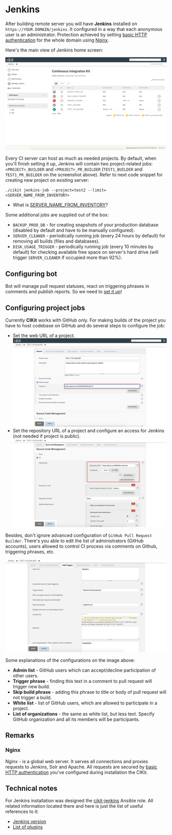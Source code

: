# Jenkins

After building remote server you will have **Jenkins** installed on `https://YOUR.DOMAIN/jenkins`. It configured in a way that each anonymous user is an administrator. Protection achieved by setting [basic HTTP authentication](../basic-http-auth) for the whole domain using [Nginx](#nginx).

Here's the main view of Jenkins home screen:

![Home screen](images/home-screen.png)

Every CI server can host as much as needed projects. By default, when you'll finish setting it up, Jenkins will contain two project-related jobs: `<PROJECT>_BUILDER` and `<PROJECT>_PR_BUILDER` (`TEST1_BUILDER` and `TEST1_PR_BUILDER` on the screenshot above). Refer to next code snippet for creating new project on existing server:

```shell
./cikit jenkins-job --project=test2 --limit=<SERVER_NAME_FROM_INVENTORY>
```

- What is [SERVER_NAME_FROM_INVENTORY](../ansible/inventory)?

Some additional jobs are supplied out of the box:

- `BACKUP_PROD_DB` - for creating snapshots of your production database (disabled by default and have to be manually configured).
- `SERVER_CLEANER` - periodically running job (every 24 hours by default) for removing all builds (files and databases).
- `DISK_USAGE_TRIGGER` - periodically running job (every 10 minutes by default) for checking available free space on server's hard drive (will trigger `SERVER_CLEANER` if occupied more than 92%).

## Configuring bot

Bot will manage pull request statuses, react on triggering phrases in comments and publish reports. So we need to [set it up](github-bot)!

## Configuring project jobs

Currently **CIKit** works with GitHub only. For making builds of the project you have to host codebase on GitHub and do several steps to configure the job:

- Set the web URL of a project. ![Pull request builder web URL](images/pr-builder-web-url.png)
- Set the repository URL of a project and configure an access for Jenkins (not needed if project is public). ![Pull request builder repository URL](images/pr-builder-repo.png)

Besides, don't ignore advanced configuration of `GitHub Pull Request Builder`. There's you able to edit the list of administrators (GitHub accounts), users allowed to control CI process via comments on Github, triggering phrases, etc.

![Pull request builder repository URL](images/pr-builder-ghprb.png)

Some explanations of the configurations on the image above:

- **Admin list** - GitHub users which can accept/decline participation of other users.
- **Trigger phrase** - finding this text in a comment to pull request will trigger new build.
- **Skip build phrase** - adding this phrase to title or body of pull request will not trigger a build.
- **White list** - list of GitHub users, which are allowed to participate in a project.
- **List of organizations** - the same as white list, but less text. Specify GitHub organization and all its members will be participants.

## Remarks

### Nginx

Nginx - is a global web server. It serves all connections and proxies requests to Jenkins, Solr and Apache. All requests are secured by [basic HTTP authentication](../basic-http-auth) you've configured during installation the CIKit.

## Technical notes

For Jenkins installation was designed the [cikit-jenkins](../../scripts/roles/cikit-jenkins) Ansible role. All related information located there and here is just the list of useful references to it:

- [Jenkins version](../../scripts/roles/cikit-jenkins/vars/main.yml#L5)
- [List of plugins](../../scripts/roles/cikit-jenkins/defaults/main.yml#L29)

